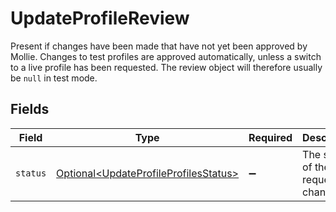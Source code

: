 # UpdateProfileReview

Present if changes have been made that have not yet been approved by Mollie. Changes to test profiles are approved
automatically, unless a switch to a live profile has been requested. The review object will therefore usually be
`null` in test mode.


## Fields

| Field                                                                                            | Type                                                                                             | Required                                                                                         | Description                                                                                      | Example                                                                                          |
| ------------------------------------------------------------------------------------------------ | ------------------------------------------------------------------------------------------------ | ------------------------------------------------------------------------------------------------ | ------------------------------------------------------------------------------------------------ | ------------------------------------------------------------------------------------------------ |
| `status`                                                                                         | [Optional\<UpdateProfileProfilesStatus>](../../models/operations/UpdateProfileProfilesStatus.md) | :heavy_minus_sign:                                                                               | The status of the requested changes.                                                             | pending                                                                                          |